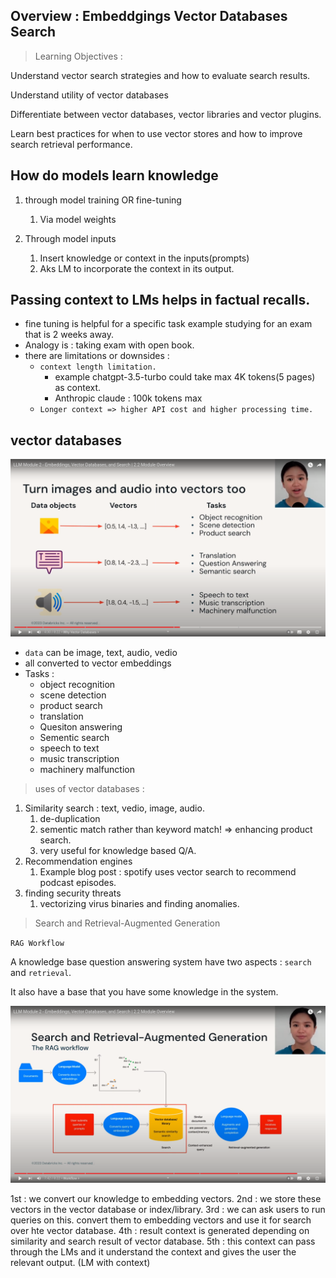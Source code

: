 ## Overview : Embeddgings Vector Databases Search

> Learning Objectives :

Understand vector search strategies and how to evaluate search results.

Understand utility of vector databases

Differentiate between vector databases, vector libraries and vector plugins.

Learn best practices for when to use vector stores and how to improve search retrieval performance.

## How do models learn knowledge

1. through model training OR fine-tuning
   1. Via model weights

2. Through model inputs
   1. Insert knowledge or context in the inputs(prompts)
   2. Aks LM to incorporate the context in its output.

## Passing context to LMs helps in factual recalls.
- fine tuning is helpful for a specific task example studying for an exam that is 2 weeks away.
- Analogy is : taking exam with open book.
- there are limitations or downsides :
  - `context length limitation.`
    - example chatgpt-3.5-turbo could take max 4K tokens(5 pages) as context.
    - Anthropic claude : 100k tokens max
  - `Longer context => higher API cost and higher processing time.`

## vector databases

![vector databsae usecases](vector_databases_usecase.png)

- `data` can be image, text, audio, vedio
- all converted to vector embeddings
- Tasks :
  - object recognition
  - scene detection
  - product search
  - translation
  - Quesiton answering
  - Sementic search
  - speech to text
  - music transcription
  - machinery malfunction

> uses of vector databases :

1. Similarity search : text, vedio, image, audio.
   1. de-duplication
   2. sementic match rather than keyword match! => enhancing product search.
   3. very useful for knowledge based Q/A.
2. Recommendation engines
   1. Example blog post : spotify uses vector search to recommend podcast episodes.
3. finding security threats
   1. vectorizing virus binaries and finding anomalies. 


> Search and Retrieval-Augmented Generation

`RAG Workflow`

A knowledge base question answering system have two aspects : `search` and `retrieval`.

It also have a base that you have some knowledge in the system.

![RAG workflow](<RAG workflow.png>)

1st : we convert our knowledge to embedding vectors.
2nd : we store these vectors in the vector database or index/library.
3rd : we can ask users to run queries on this. convert them to embedding vectors and use it for search over hte vector database.
4th : result context is generated depending on similarity and search result of vector database.
5th : this context can pass through the LMs and it understand the context and gives the user the relevant output. (LM with context)
